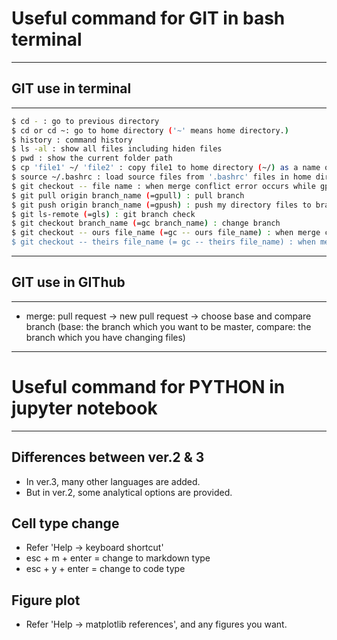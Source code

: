 # Useful command for GIT in bash terminal 
------------------------------------------------------
## GIT use in terminal
----------------------------------------------------- 
```bash
$ cd - : go to previous directory
$ cd or cd ~: go to home directory ('~' means home directory.)
$ history : command history
$ ls -al : show all files including hiden files
$ pwd : show the current folder path
$ cp 'file1' ~/ 'file2' : copy file1 to home directory (~/) as a name of file2
$ source ~/.bashrc : load source files from '.bashrc' files in home directory(~/) (when loading .bashrc from home directory initially)
$ git checkout -- file name : when merge conflict error occurs while gpull, first you need to change the file to previous version. (=It means the file will be changed to the current repository type.) Then, do gpull.
$ git pull origin branch_name (=gpull) : pull branch
$ git push origin branch_name (=gpush) : push my directory files to branch
$ git ls-remote (=gls) : git branch check
$ git checkout branch_name (=gc branch_name) : change branch
$ git checkout -- ours file_name (=gc -- ours file_name) : when merge conflict occurs, I'll keep my file unchanged.
$ git checkout -- theirs file_name (= gc -- theirs file_name) : when merge conflict occurs, I'll change my file to the files in repository.
``` 
----------------------------------------------------- 
## GIT use in GIThub
----------------------------------------------------- 
- merge: pull request -> new pull request -> choose base and compare branch (base: the branch which you want to be master, compare: the branch which you have changing files)

------------------------------------------------------
# Useful command for PYTHON in jupyter notebook
------------------------------------------------------
## Differences between ver.2 & 3
- In ver.3, many other languages are added.
- But in ver.2, some analytical options are provided.

## Cell type change
- Refer 'Help -> keyboard shortcut' 
- esc + m + enter = change to markdown type
- esc + y + enter = change to code type

## Figure plot
- Refer 'Help -> matplotlib references', and any figures you want.